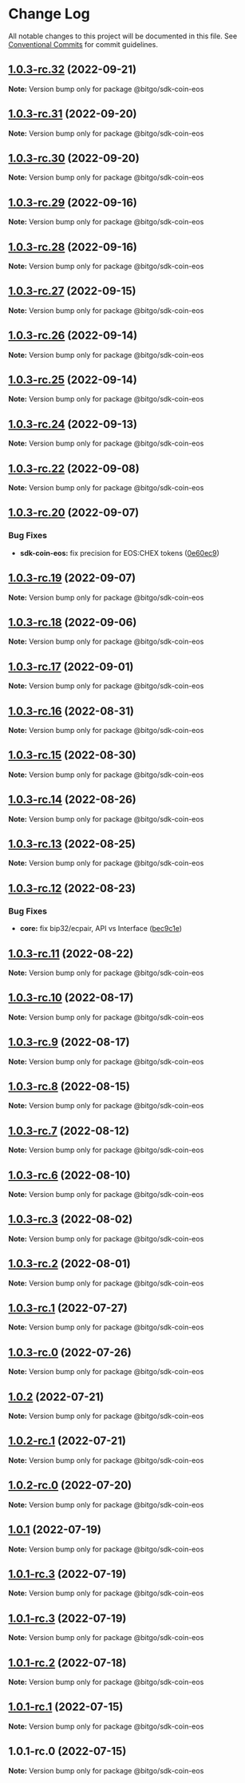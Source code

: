 # Change Log

All notable changes to this project will be documented in this file.
See [Conventional Commits](https://conventionalcommits.org) for commit guidelines.

## [1.0.3-rc.32](https://github.com/BitGo/BitGoJS/compare/@bitgo/sdk-coin-eos@1.0.3-rc.31...@bitgo/sdk-coin-eos@1.0.3-rc.32) (2022-09-21)

**Note:** Version bump only for package @bitgo/sdk-coin-eos





## [1.0.3-rc.31](https://github.com/BitGo/BitGoJS/compare/@bitgo/sdk-coin-eos@1.0.3-rc.30...@bitgo/sdk-coin-eos@1.0.3-rc.31) (2022-09-20)

**Note:** Version bump only for package @bitgo/sdk-coin-eos





## [1.0.3-rc.30](https://github.com/BitGo/BitGoJS/compare/@bitgo/sdk-coin-eos@1.0.3-rc.29...@bitgo/sdk-coin-eos@1.0.3-rc.30) (2022-09-20)

**Note:** Version bump only for package @bitgo/sdk-coin-eos





## [1.0.3-rc.29](https://github.com/BitGo/BitGoJS/compare/@bitgo/sdk-coin-eos@1.0.3-rc.28...@bitgo/sdk-coin-eos@1.0.3-rc.29) (2022-09-16)

**Note:** Version bump only for package @bitgo/sdk-coin-eos





## [1.0.3-rc.28](https://github.com/BitGo/BitGoJS/compare/@bitgo/sdk-coin-eos@1.0.3-rc.27...@bitgo/sdk-coin-eos@1.0.3-rc.28) (2022-09-16)

**Note:** Version bump only for package @bitgo/sdk-coin-eos





## [1.0.3-rc.27](https://github.com/BitGo/BitGoJS/compare/@bitgo/sdk-coin-eos@1.0.3-rc.26...@bitgo/sdk-coin-eos@1.0.3-rc.27) (2022-09-15)

**Note:** Version bump only for package @bitgo/sdk-coin-eos





## [1.0.3-rc.26](https://github.com/BitGo/BitGoJS/compare/@bitgo/sdk-coin-eos@1.0.3-rc.25...@bitgo/sdk-coin-eos@1.0.3-rc.26) (2022-09-14)

**Note:** Version bump only for package @bitgo/sdk-coin-eos





## [1.0.3-rc.25](https://github.com/BitGo/BitGoJS/compare/@bitgo/sdk-coin-eos@1.0.3-rc.24...@bitgo/sdk-coin-eos@1.0.3-rc.25) (2022-09-14)

**Note:** Version bump only for package @bitgo/sdk-coin-eos





## [1.0.3-rc.24](https://github.com/BitGo/BitGoJS/compare/@bitgo/sdk-coin-eos@1.0.3-rc.23...@bitgo/sdk-coin-eos@1.0.3-rc.24) (2022-09-13)

**Note:** Version bump only for package @bitgo/sdk-coin-eos





## [1.0.3-rc.22](https://github.com/BitGo/BitGoJS/compare/@bitgo/sdk-coin-eos@1.0.3-rc.21...@bitgo/sdk-coin-eos@1.0.3-rc.22) (2022-09-08)

**Note:** Version bump only for package @bitgo/sdk-coin-eos





## [1.0.3-rc.20](https://github.com/BitGo/BitGoJS/compare/@bitgo/sdk-coin-eos@1.0.3-rc.19...@bitgo/sdk-coin-eos@1.0.3-rc.20) (2022-09-07)


### Bug Fixes

* **sdk-coin-eos:** fix precision for EOS:CHEX tokens ([0e60ec9](https://github.com/BitGo/BitGoJS/commit/0e60ec9e92a9c737fd65d89476f080b99a0fa842))





## [1.0.3-rc.19](https://github.com/BitGo/BitGoJS/compare/@bitgo/sdk-coin-eos@1.0.3-rc.18...@bitgo/sdk-coin-eos@1.0.3-rc.19) (2022-09-07)

**Note:** Version bump only for package @bitgo/sdk-coin-eos





## [1.0.3-rc.18](https://github.com/BitGo/BitGoJS/compare/@bitgo/sdk-coin-eos@1.0.3-rc.17...@bitgo/sdk-coin-eos@1.0.3-rc.18) (2022-09-06)

**Note:** Version bump only for package @bitgo/sdk-coin-eos





## [1.0.3-rc.17](https://github.com/BitGo/BitGoJS/compare/@bitgo/sdk-coin-eos@1.0.3-rc.16...@bitgo/sdk-coin-eos@1.0.3-rc.17) (2022-09-01)

**Note:** Version bump only for package @bitgo/sdk-coin-eos





## [1.0.3-rc.16](https://github.com/BitGo/BitGoJS/compare/@bitgo/sdk-coin-eos@1.0.3-rc.15...@bitgo/sdk-coin-eos@1.0.3-rc.16) (2022-08-31)

**Note:** Version bump only for package @bitgo/sdk-coin-eos





## [1.0.3-rc.15](https://github.com/BitGo/BitGoJS/compare/@bitgo/sdk-coin-eos@1.0.3-rc.14...@bitgo/sdk-coin-eos@1.0.3-rc.15) (2022-08-30)

**Note:** Version bump only for package @bitgo/sdk-coin-eos





## [1.0.3-rc.14](https://github.com/BitGo/BitGoJS/compare/@bitgo/sdk-coin-eos@1.0.3-rc.13...@bitgo/sdk-coin-eos@1.0.3-rc.14) (2022-08-26)

**Note:** Version bump only for package @bitgo/sdk-coin-eos





## [1.0.3-rc.13](https://github.com/BitGo/BitGoJS/compare/@bitgo/sdk-coin-eos@1.0.3-rc.12...@bitgo/sdk-coin-eos@1.0.3-rc.13) (2022-08-25)

**Note:** Version bump only for package @bitgo/sdk-coin-eos





## [1.0.3-rc.12](https://github.com/BitGo/BitGoJS/compare/@bitgo/sdk-coin-eos@1.0.3-rc.11...@bitgo/sdk-coin-eos@1.0.3-rc.12) (2022-08-23)


### Bug Fixes

* **core:** fix bip32/ecpair, API vs Interface ([bec9c1e](https://github.com/BitGo/BitGoJS/commit/bec9c1e6ff0c23108dc27e171abdd3e4d2cfdfb1))





## [1.0.3-rc.11](https://github.com/BitGo/BitGoJS/compare/@bitgo/sdk-coin-eos@1.0.3-rc.10...@bitgo/sdk-coin-eos@1.0.3-rc.11) (2022-08-22)

**Note:** Version bump only for package @bitgo/sdk-coin-eos





## [1.0.3-rc.10](https://github.com/BitGo/BitGoJS/compare/@bitgo/sdk-coin-eos@1.0.3-rc.9...@bitgo/sdk-coin-eos@1.0.3-rc.10) (2022-08-17)

**Note:** Version bump only for package @bitgo/sdk-coin-eos





## [1.0.3-rc.9](https://github.com/BitGo/BitGoJS/compare/@bitgo/sdk-coin-eos@1.0.3-rc.8...@bitgo/sdk-coin-eos@1.0.3-rc.9) (2022-08-17)

**Note:** Version bump only for package @bitgo/sdk-coin-eos





## [1.0.3-rc.8](https://github.com/BitGo/BitGoJS/compare/@bitgo/sdk-coin-eos@1.0.3-rc.7...@bitgo/sdk-coin-eos@1.0.3-rc.8) (2022-08-15)

**Note:** Version bump only for package @bitgo/sdk-coin-eos





## [1.0.3-rc.7](https://github.com/BitGo/BitGoJS/compare/@bitgo/sdk-coin-eos@1.0.3-rc.6...@bitgo/sdk-coin-eos@1.0.3-rc.7) (2022-08-12)

**Note:** Version bump only for package @bitgo/sdk-coin-eos





## [1.0.3-rc.6](https://github.com/BitGo/BitGoJS/compare/@bitgo/sdk-coin-eos@1.0.3-rc.5...@bitgo/sdk-coin-eos@1.0.3-rc.6) (2022-08-10)

**Note:** Version bump only for package @bitgo/sdk-coin-eos





## [1.0.3-rc.3](https://github.com/BitGo/BitGoJS/compare/@bitgo/sdk-coin-eos@1.0.3-rc.2...@bitgo/sdk-coin-eos@1.0.3-rc.3) (2022-08-02)

**Note:** Version bump only for package @bitgo/sdk-coin-eos





## [1.0.3-rc.2](https://github.com/BitGo/BitGoJS/compare/@bitgo/sdk-coin-eos@1.0.3-rc.1...@bitgo/sdk-coin-eos@1.0.3-rc.2) (2022-08-01)

**Note:** Version bump only for package @bitgo/sdk-coin-eos





## [1.0.3-rc.1](https://github.com/BitGo/BitGoJS/compare/@bitgo/sdk-coin-eos@1.0.3-rc.0...@bitgo/sdk-coin-eos@1.0.3-rc.1) (2022-07-27)

**Note:** Version bump only for package @bitgo/sdk-coin-eos





## [1.0.3-rc.0](https://github.com/BitGo/BitGoJS/compare/@bitgo/sdk-coin-eos@1.0.2...@bitgo/sdk-coin-eos@1.0.3-rc.0) (2022-07-26)

**Note:** Version bump only for package @bitgo/sdk-coin-eos





## [1.0.2](https://github.com/BitGo/BitGoJS/compare/@bitgo/sdk-coin-eos@1.0.2-rc.1...@bitgo/sdk-coin-eos@1.0.2) (2022-07-21)

**Note:** Version bump only for package @bitgo/sdk-coin-eos





## [1.0.2-rc.1](https://github.com/BitGo/BitGoJS/compare/@bitgo/sdk-coin-eos@1.0.2-rc.0...@bitgo/sdk-coin-eos@1.0.2-rc.1) (2022-07-21)

**Note:** Version bump only for package @bitgo/sdk-coin-eos





## [1.0.2-rc.0](https://github.com/BitGo/BitGoJS/compare/@bitgo/sdk-coin-eos@1.0.1...@bitgo/sdk-coin-eos@1.0.2-rc.0) (2022-07-20)

**Note:** Version bump only for package @bitgo/sdk-coin-eos





## [1.0.1](https://github.com/BitGo/BitGoJS/compare/@bitgo/sdk-coin-eos@1.0.1-rc.3...@bitgo/sdk-coin-eos@1.0.1) (2022-07-19)

**Note:** Version bump only for package @bitgo/sdk-coin-eos





## [1.0.1-rc.3](https://github.com/BitGo/BitGoJS/compare/@bitgo/sdk-coin-eos@1.0.1-rc.1...@bitgo/sdk-coin-eos@1.0.1-rc.3) (2022-07-19)

**Note:** Version bump only for package @bitgo/sdk-coin-eos

## [1.0.1-rc.3](https://github.com/BitGo/BitGoJS/compare/@bitgo/sdk-coin-eos@1.0.1-rc.1...@bitgo/sdk-coin-eos@1.0.1-rc.3) (2022-07-19)

**Note:** Version bump only for package @bitgo/sdk-coin-eos

## [1.0.1-rc.2](https://github.com/BitGo/BitGoJS/compare/@bitgo/sdk-coin-eos@1.0.1-rc.1...@bitgo/sdk-coin-eos@1.0.1-rc.2) (2022-07-18)

**Note:** Version bump only for package @bitgo/sdk-coin-eos

## [1.0.1-rc.1](https://github.com/BitGo/BitGoJS/compare/@bitgo/sdk-coin-eos@1.0.1-rc.0...@bitgo/sdk-coin-eos@1.0.1-rc.1) (2022-07-15)

**Note:** Version bump only for package @bitgo/sdk-coin-eos

## 1.0.1-rc.0 (2022-07-15)

**Note:** Version bump only for package @bitgo/sdk-coin-eos
